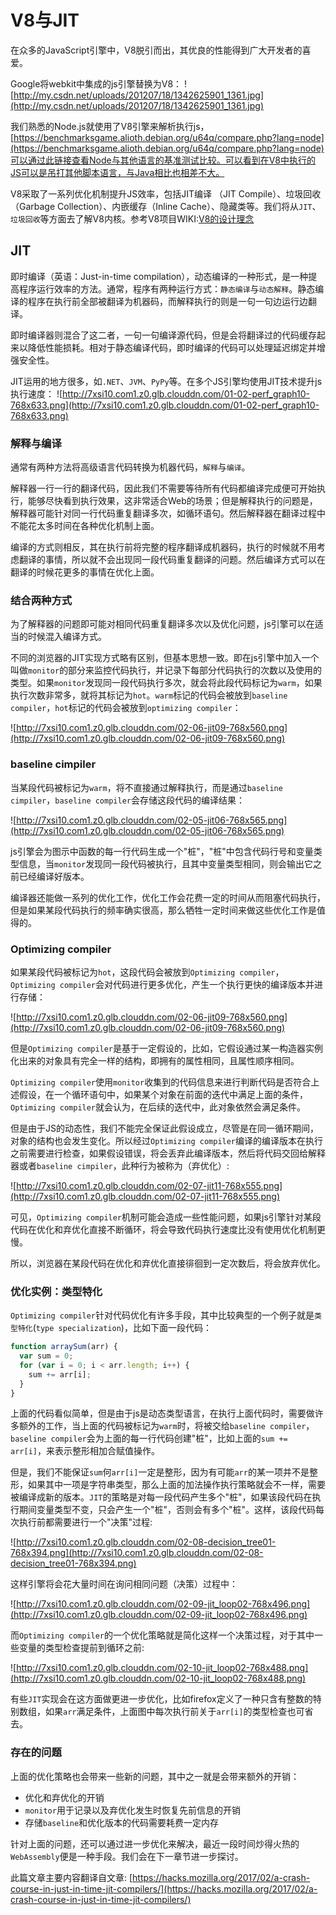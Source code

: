 # V8与JIT
在众多的JavaScript引擎中，V8脱引而出，其优良的性能得到广大开发者的喜爱。

Google将webkit中集成的js引擎替换为V8：
![http://my.csdn.net/uploads/201207/18/1342625901_1361.jpg](http://my.csdn.net/uploads/201207/18/1342625901_1361.jpg)

我们熟悉的Node.js就使用了V8引擎来解析执行js，[https://benchmarksgame.alioth.debian.org/u64q/compare.php?lang=node](https://benchmarksgame.alioth.debian.org/u64q/compare.php?lang=node)可以通过此链接查看Node与其他语言的基准测试比较。可以看到在V8中执行的JS可以是吊打其他脚本语言，与Java相比也相差不大。

V8采取了一系列优化机制提升JS效率，包括JIT编译 （JIT Compile）、垃圾回收（Garbage Collection）、内嵌缓存（Inline Cache）、隐藏类等。我们将从`JIT`、`垃圾回收`等方面去了解V8内核。参考V8项目WIKI:[V8的设计理念](https://github.com/v8/v8/wiki/Design%20Elements)

## JIT
即时编译（英语：Just-in-time compilation），动态编译的一种形式，是一种提高程序运行效率的方法。通常，程序有两种运行方式：`静态编译`与`动态解释`。静态编译的程序在执行前全部被翻译为机器码，而解释执行的则是一句一句边运行边翻译。

即时编译器则混合了这二者，一句一句编译源代码，但是会将翻译过的代码缓存起来以降低性能损耗。相对于静态编译代码，即时编译的代码可以处理延迟绑定并增强安全性。

JIT运用的地方很多，如`.NET`、`JVM`、`PyPy`等。在多个JS引擎均使用JIT技术提升js执行速度：
![http://7xsi10.com1.z0.glb.clouddn.com/01-02-perf_graph10-768x633.png](http://7xsi10.com1.z0.glb.clouddn.com/01-02-perf_graph10-768x633.png)

### 解释与编译
通常有两种方法将高级语言代码转换为机器代码，`解释`与`编译`。

解释器一行一行的翻译代码，因此我们不需要等待所有代码都编译完成便可开始执行，能够尽快看到执行效果，这非常适合Web的场景；但是解释执行的问题是，解释器可能针对同一行代码重复翻译多次，如循环语句。然后解释器在翻译过程中不能花太多时间在各种优化机制上面。

编译的方式则相反，其在执行前将完整的程序翻译成机器码，执行的时候就不用考虑翻译的事情，所以就不会出现同一段代码重复翻译的问题。然后编译方式可以在翻译的时候花更多的事情在优化上面。

### 结合两种方式

为了解释器的问题即可能对相同代码重复翻译多次以及优化问题，js引擎可以在适当的时候混入编译方式。

不同的浏览器的JIT实现方式略有区别，但基本思想一致。即在js引擎中加入一个叫做`monitor`的部分来监控代码执行，并记录下每部分代码执行的次数以及使用的类型。如果`monitor`发现同一段代码执行多次，就会将此段代码标记为`warm`，如果执行次数非常多，就将其标记为`hot`。`warm`标记的代码会被放到`baseline compiler`，`hot`标记的代码会被放到`optimizing compiler`：

![http://7xsi10.com1.z0.glb.clouddn.com/02-06-jit09-768x560.png](http://7xsi10.com1.z0.glb.clouddn.com/02-06-jit09-768x560.png)

### baseline cimpiler
当某段代码被标记为`warm`，将不直接通过解释执行，而是通过`baseline cimpiler`，`baseline compiler`会存储这段代码的编译结果：

![http://7xsi10.com1.z0.glb.clouddn.com/02-05-jit06-768x565.png](http://7xsi10.com1.z0.glb.clouddn.com/02-05-jit06-768x565.png)

js引擎会为图示中函数的每一行代码生成一个"桩"，"桩"中包含代码行号和变量类型信息，当`monitor`发现同一段代码被执行，且其中变量类型相同，则会输出它之前已经编译好版本。

编译器还能做一系列的优化工作，优化工作会花费一定的时间从而阻塞代码执行，但是如果某段代码执行的频率确实很高，那么牺牲一定时间来做这些优化工作是值得的。

### Optimizing compiler
如果某段代码被标记为`hot`，这段代码会被放到`Optimizing compiler`，`Optimizing compiler`会对代码进行更多优化，产生一个执行更快的编译版本并进行存储：

![http://7xsi10.com1.z0.glb.clouddn.com/02-06-jit09-768x560.png](http://7xsi10.com1.z0.glb.clouddn.com/02-06-jit09-768x560.png)

但是`Optimizing compiler`是基于一定假设的，比如，它假设通过某一构造器实例化出来的对象具有完全一样的结构，即拥有的属性相同，且属性顺序相同。

`Optimizing compiler`使用`monitor`收集到的代码信息来进行判断代码是否符合上述假设，在一个循环语句中，如果某个对象在前面的迭代中满足上面的条件，`Optimizing compiler`就会认为，在后续的迭代中，此对象依然会满足条件。

但是由于JS的动态性，我们不能完全保证此假设成立，尽管是在同一循环期间，对象的结构也会发生变化。所以经过`Optimizing compiler`编译的编译版本在执行之前需要进行检查，如果假设错误，将会丢弃此编译版本，然后将代码交回给解释器或者`baseline cimpiler`，此种行为被称为（弃优化）:

![http://7xsi10.com1.z0.glb.clouddn.com/02-07-jit11-768x555.png](http://7xsi10.com1.z0.glb.clouddn.com/02-07-jit11-768x555.png)

可见，`Optimizing compiler`机制可能会造成一些性能问题，如果js引擎针对某段代码在优化和弃优化直接不断循环，将会导致代码执行速度比没有使用优化机制更慢。

所以，浏览器在某段代码在优化和弃优化直接徘徊到一定次数后，将会放弃优化。

### 优化实例：类型特化

`Optimizing compiler`针对代码优化有许多手段，其中比较典型的一个例子就是`类型特化`(`type specialization`)，比如下面一段代码：
```js
function arraySum(arr) {
  var sum = 0;
  for (var i = 0; i < arr.length; i++) {
    sum += arr[i];
  }
}
```
上面的代码看似简单，但是由于js是动态类型语言，在执行上面代码时，需要做许多额外的工作，当上面的代码被标记为`warm`时，将被交给`baseline compiler`，`baseline compiler`会为上面的每一行代码创建"桩"，比如上面的`sum += arr[i]`，来表示整形相加合赋值操作。

但是，我们不能保证`sum`何`arr[i]`一定是整形，因为有可能`arr`的某一项并不是整形，如果其中一项是字符串类型，那么上面的加法操作执行策略就会不一样，需要被编译成新的版本。`JIT`的策略是对每一段代码产生多个"桩"，如果该段代码在执行期间变量类型不变，只会产生一个"桩"，否则会有多个"桩"。这样，该段代码每次执行前都需要进行一个"决策"过程:

![http://7xsi10.com1.z0.glb.clouddn.com/02-08-decision_tree01-768x394.png](http://7xsi10.com1.z0.glb.clouddn.com/02-08-decision_tree01-768x394.png)

这样引擎将会花大量时间在询问相同问题（决策）过程中：

![http://7xsi10.com1.z0.glb.clouddn.com/02-09-jit_loop02-768x496.png](http://7xsi10.com1.z0.glb.clouddn.com/02-09-jit_loop02-768x496.png)

而`Optimizing compiler`的一个优化策略就是简化这样一个决策过程，对于其中一些变量的类型检查提前到循环之前:

![http://7xsi10.com1.z0.glb.clouddn.com/02-10-jit_loop02-768x488.png](http://7xsi10.com1.z0.glb.clouddn.com/02-10-jit_loop02-768x488.png)

有些`JIT`实现会在这方面做更进一步优化，比如firefox定义了一种只含有整数的特别数组，如果`arr`满足条件，上面图中每次执行前关于`arr[i]`的类型检查也可省去。

### 存在的问题
上面的优化策略也会带来一些新的问题，其中之一就是会带来额外的开销：

* 优化和弃优化的开销
* `monitor`用于记录以及弃优化发生时恢复先前信息的开销
* 存储`baseline`和优化版本的代码需要耗费一定内存

针对上面的问题，还可以通过进一步优化来解决，最近一段时间炒得火热的`WebAssembly`便是一种手段。我们会在下一章节进一步探讨。

此篇文章主要内容翻译自文章:
[https://hacks.mozilla.org/2017/02/a-crash-course-in-just-in-time-jit-compilers/](https://hacks.mozilla.org/2017/02/a-crash-course-in-just-in-time-jit-compilers/)